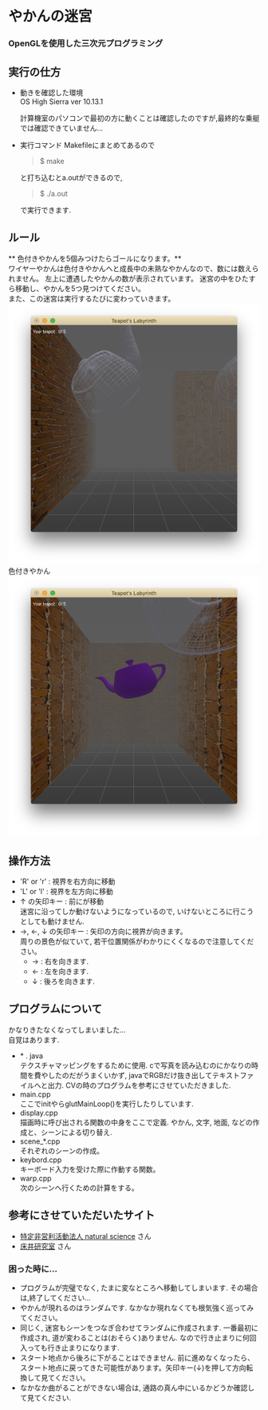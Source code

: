 
# やかんの迷宮
### OpenGLを使用した三次元プログラミング

## 実行の仕方
- 動きを確認した環境  
    OS High Sierra ver 10.13.1  

    計算機室のパソコンで最初の方に動くことは確認したのですが,最終的な乗艇では確認できていません...
- 実行コマンド
    Makefileにまとめてあるので
    > $  make

    と打ち込むとa.outができるので,
    > $  ./a.out

    で実行できます.

## ルール
** 色付きやかんを5個みつけたらゴールになります。**  
ワイヤーやかんは色付きやかんへと成長中の未熟なやかんなので、数には数えられません。
左上に遭遇したやかんの数が表示されています。
迷宮の中をひたすら移動し、やかんを5つ見つけてください。  
また、この迷宮は実行するたびに変わっていきます。  
![通路の写真](imgs/img1.png)  
色付きやかん  
![色付きやかんの写真](imgs/img2.png)


## 操作方法
- 'R' or 'r' : 視界を右方向に移動
- 'L' or 'l' : 視界を左方向に移動
- ↑ の矢印キー : 前にが移動  
  迷宮に沿ってしか動けないようになっているので, いけないところに行こうとしても動けません.
- →, ←, ↓ の矢印キー : 矢印の方向に視界が向きます。  
周りの景色が似ていて, 若干位置関係がわかりにくくなるので注意してください。
  - → : 右を向きます.
  - ← : 左を向きます.
  - ↓ : 後ろを向きます.

## プログラムについて
かなりきたなくなってしまいました...  
自覚はあります.
- \* . java  
  テクスチャマッピングをするために使用. cで写真を読み込むのにかなりの時間を費やしたのだがうまくいかず, javaでRGBだけ抜き出してテキストファイルへと出力. CVの時のプログラムを参考にさせていただきました.
- main.cpp  
  ここでinitやらglutMainLoop()を実行したりしています.
- display.cpp  
  描画時に呼び出される関数の中身をここで定義.
  やかん, 文字, 地面, などの作成と、シーンによる切り替え.
- scene_*.cpp  
  それぞれのシーンの作成。
- keybord.cpp  
  キーボード入力を受けた際に作動する関数。
- warp.cpp  
  次のシーンへ行くための計算をする。

## 参考にさせていただいたサイト
  - [特定非営利活動法人 natural science](http://www.natural-science.or.jp/) さん
  - [床井研究室](http://marina.sys.wakayama-u.ac.jp/~tokoi/oglarticles.html) さん

### 困った時に...
- プログラムが完璧でなく, たまに変なところへ移動してしまいます. その場合は,終了してください...
- やかんが現れるのはランダムです. なかなか現れなくても根気強く巡ってみてください。
- 同じく, 迷宮もシーンをつなぎ合わせてランダムに作成されます. 一番最初に作成され, 道が変わることは(おそらく)ありません. なので行き止まりに何回入っても行き止まりになります.
- スタート地点から後ろに下がることはできません. 前に進めなくなったら、スタート地点に戻ってきた可能性があります。矢印キー(↓)を押して方向転換して見てください。
- なかなか曲がることができない場合は, 通路の真ん中にいるかどうか確認して見てください.
